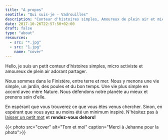 ```yaml
---
title: "A propos"
seotitle: "Qui suis-je - Vadrouilles"
description: "Conteur d'histoires simples, Amoureux de plein air et micro activiste"
date: 2017-10-26T22:57:50+02:00
draft: false
type: "about"
resources:
  - src: "*.jpg"
  - src: "1.jpg"
    name: "cover"
---
```


Hello, je suis un petit conteur d'histoires simples, micro activiste et amoureux de plein air adorant partager.

Nous sommes dans le Finistère, entre terre et mer. Nous y menons une vie simple, un jardin, des poules et du bon temps. Une vie plus simple en accord avec mère Nature. Nous défendons notre planète au mieux et prenons soin d'elle. 

En espérant que vous trouverez ce que vous êtes venus chercher. Sinon, en espérant que vous ayez au moins été un minimum inspiré. N'hésitez pas à [laisser un petit mot](mailto:petites@vadrouilles.co) et **rendez-vous dehors!**

{{< photo src="cover" alt="Tom et moi" caption="Merci à Jehanne pour la photo">}}
